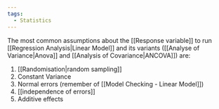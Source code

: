 ```yaml
---
tags:
  - Statistics
---
```

The most common assumptions about the [[Response variable]] to run [[Regression Analysis|Linear Model]] and its variants ([[Analyse of Variance|Anova]] and [[Analysis of Covariance|ANCOVA]]) are:
1. [[Randomisation|random sampling]]
2. Constant Variance
3. Normal errors (remember of [[Model Checking - Linear Model]])
4. [[independence of errors]]
5. Additive effects